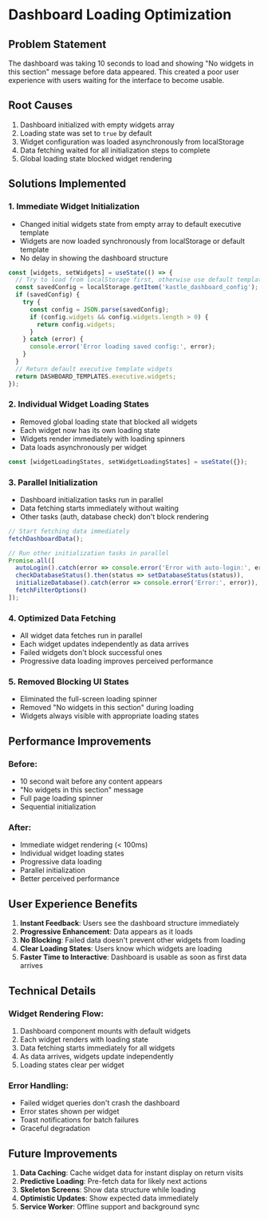 # Dashboard Loading Optimization

## Problem Statement
The dashboard was taking 10 seconds to load and showing "No widgets in this section" message before data appeared. This created a poor user experience with users waiting for the interface to become usable.

## Root Causes
1. Dashboard initialized with empty widgets array
2. Loading state was set to `true` by default
3. Widget configuration was loaded asynchronously from localStorage
4. Data fetching waited for all initialization steps to complete
5. Global loading state blocked widget rendering

## Solutions Implemented

### 1. Immediate Widget Initialization
- Changed initial widgets state from empty array to default executive template
- Widgets are now loaded synchronously from localStorage or default template
- No delay in showing the dashboard structure

```javascript
const [widgets, setWidgets] = useState(() => {
  // Try to load from localStorage first, otherwise use default template
  const savedConfig = localStorage.getItem('kastle_dashboard_config');
  if (savedConfig) {
    try {
      const config = JSON.parse(savedConfig);
      if (config.widgets && config.widgets.length > 0) {
        return config.widgets;
      }
    } catch (error) {
      console.error('Error loading saved config:', error);
    }
  }
  // Return default executive template widgets
  return DASHBOARD_TEMPLATES.executive.widgets;
});
```

### 2. Individual Widget Loading States
- Removed global loading state that blocked all widgets
- Each widget now has its own loading state
- Widgets render immediately with loading spinners
- Data loads asynchronously per widget

```javascript
const [widgetLoadingStates, setWidgetLoadingStates] = useState({});
```

### 3. Parallel Initialization
- Dashboard initialization tasks run in parallel
- Data fetching starts immediately without waiting
- Other tasks (auth, database check) don't block rendering

```javascript
// Start fetching data immediately
fetchDashboardData();

// Run other initialization tasks in parallel
Promise.all([
  autoLogin().catch(error => console.error('Error with auto-login:', error)),
  checkDatabaseStatus().then(status => setDatabaseStatus(status)),
  initializeDatabase().catch(error => console.error('Error:', error)),
  fetchFilterOptions()
]);
```

### 4. Optimized Data Fetching
- All widget data fetches run in parallel
- Each widget updates independently as data arrives
- Failed widgets don't block successful ones
- Progressive data loading improves perceived performance

### 5. Removed Blocking UI States
- Eliminated the full-screen loading spinner
- Removed "No widgets in this section" during loading
- Widgets always visible with appropriate loading states

## Performance Improvements

### Before:
- 10 second wait before any content appears
- "No widgets in this section" message
- Full page loading spinner
- Sequential initialization

### After:
- Immediate widget rendering (< 100ms)
- Individual widget loading states
- Progressive data loading
- Parallel initialization
- Better perceived performance

## User Experience Benefits

1. **Instant Feedback**: Users see the dashboard structure immediately
2. **Progressive Enhancement**: Data appears as it loads
3. **No Blocking**: Failed data doesn't prevent other widgets from loading
4. **Clear Loading States**: Users know which widgets are loading
5. **Faster Time to Interactive**: Dashboard is usable as soon as first data arrives

## Technical Details

### Widget Rendering Flow:
1. Dashboard component mounts with default widgets
2. Each widget renders with loading state
3. Data fetching starts immediately for all widgets
4. As data arrives, widgets update independently
5. Loading states clear per widget

### Error Handling:
- Failed widget queries don't crash the dashboard
- Error states shown per widget
- Toast notifications for batch failures
- Graceful degradation

## Future Improvements

1. **Data Caching**: Cache widget data for instant display on return visits
2. **Predictive Loading**: Pre-fetch data for likely next actions
3. **Skeleton Screens**: Show data structure while loading
4. **Optimistic Updates**: Show expected data immediately
5. **Service Worker**: Offline support and background sync